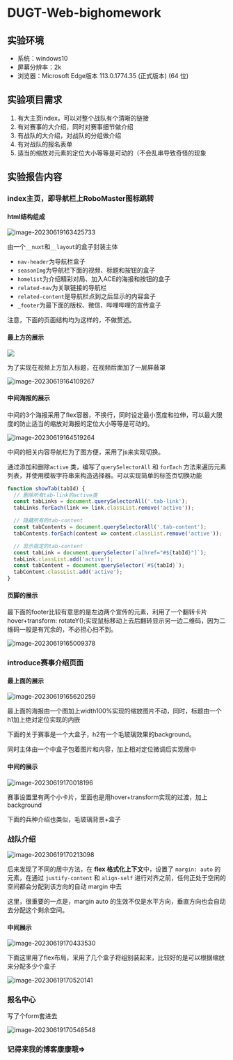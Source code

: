 # DUGT-Web-bighomework

## 实验环境

- 系统：windows10
- 屏幕分辨率：2k
- 浏览器：Microsoft Edge版本 113.0.1774.35 (正式版本) (64 位)



## 实验项目需求

1. 有大主页index，可以对整个战队有个清晰的链接
2. 有对赛事的大介绍，同时对赛事细节做介绍
3. 有战队的大介绍，对战队的分组做介绍
4. 有对战队的报名表单
5. 适当的缩放对元素的定位大小等等是可动的（不会乱串导致奇怪的现象

## 实验报告内容

### index主页，即导航栏上RoboMaster图标跳转

#### html结构组成

![image-20230619163425733](https://pic.imgdb.cn/item/649013111ddac507cc3ada2e)

由一个`__nuxt`和`__layout`的盒子封装主体

- `nav-header`为导航栏盒子
- `seasonImg`为导航栏下面的视频、标题和按钮的盒子
- `homelist`为介绍精彩对局、加入ACE的海报和按钮的盒子
- `related-nav`为关联链接的导航栏
- `related-content`是导航栏点到之后显示的内容盒子
- `_footer`为最下面的版权、微信、哔哩哔哩的宣传盒子

注意，下面的页面结构均为这样的，不做赘述。

#### 最上方的展示

![](https://pic.imgdb.cn/item/649012a11ddac507cc3a5154)

为了实现在视频上方加入标题，在视频后面加了一层屏蔽罩

![image-20230619164109267](https://pic.imgdb.cn/item/649014a61ddac507cc3d1a54)

#### 中间海报的展示

中间的3个海报采用了flex容器，不换行，同时设定最小宽度和拉伸，可以最大限度的防止适当的缩放对海报的定位大小等等是可动的。

![image-20230619164519264](https://pic.imgdb.cn/item/649015a21ddac507cc3e7f00)

 中间的相关内容导航栏为了图方便，采用了js来实现切换。

通过添加和删除`active` 类，编写了`querySelectorAll` 和 `forEach` 方法来遍历元素列表，并使用模板字符串来构造选择器。可以实现简单的标签页切换功能

```js
function showTab(tabId) {
  // 删除所有tab-link的active类
  const tabLinks = document.querySelectorAll('.tab-link');
  tabLinks.forEach(link => link.classList.remove('active'));

  // 隐藏所有的tab-content
  const tabContents = document.querySelectorAll('.tab-content');
  tabContents.forEach(content => content.classList.remove('active'));

  // 显示指定的tab-content
  const tabLink = document.querySelector(`a[href="#${tabId}"]`);
  tabLink.classList.add('active');
  const tabContent = document.querySelector(`#${tabId}`);
  tabContent.classList.add('active');
}
```

#### 页脚的展示

最下面的footer比较有意思的是左边两个宣传的元素，利用了一个翻转卡片hover+transform: rotateY();实现鼠标移动上去后翻转显示另一边二维码，因为二维码一般是有冗余的，不必担心扫不到。

![image-20230619165009378](https://pic.imgdb.cn/item/649016c11ddac507cc3ffa79)

### introduce赛事介绍页面

#### 最上面的展示

![image-20230619165620259](https://pic.imgdb.cn/item/649018361ddac507cc41dde1)

最上面的海报由一个图加上width100%实现的缩放图片不动，同时，标题由一个h1加上绝对定位实现的内嵌

下面的关于赛事是一个大盒子，h2有一个毛玻璃效果的background。

同时主体由一个中盒子包着图片和内容，加上相对定位微调后实现居中



#### 中间的展示

![image-20230619170018196](https://pic.imgdb.cn/item/649019271ddac507cc431edc)

赛事设置里有两个小卡片，里面也是用hover+transform实现的过渡，加上background

下面的兵种介绍也类似，毛玻璃背景+盒子



### 战队介绍

![image-20230619170213098](https://pic.imgdb.cn/item/649019971ddac507cc444720)

后来发现了不同的居中方法，在 **flex 格式化上下文**中，设置了 `margin: auto` 的元素，在通过 `justify-content` 和 `align-self` 进行对齐之前，任何正处于空闲的空间都会分配到该方向的自动 margin 中去

这里，很重要的一点是，margin auto 的生效不仅是水平方向，垂直方向也会自动去分配这个剩余空间。

#### 中间展示

![image-20230619170433530](https://pic.imgdb.cn/item/64901a221ddac507cc456ba9)

下面这里用了flex布局，采用了几个盒子将组别装起来，比较好的是可以根据缩放来分配多少个盒子

![image-20230619170520141](https://pic.imgdb.cn/item/64901a511ddac507cc45b1c3)

### 报名中心

写了个form套进去

![image-20230619170548548](https://pic.imgdb.cn/item/64901a6d1ddac507cc45dcec)

### 记得来我的博客康康哦=>
